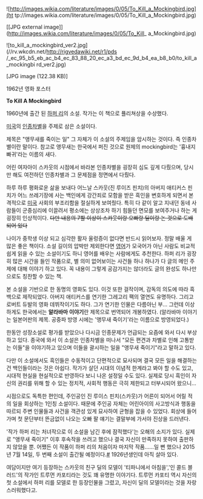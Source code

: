 ![http://images.wikia.com/literature/images/0/05/To_Kill_a_Mockingbird.jpg](ht
tp://images.wikia.com/literature/images/0/05/To_Kill_a_Mockingbird.jpg)

[[JPG external image]](http://images.wikia.com/literature/images/0/05/To_Kill_
a_Mockingbird.jpg)

![to_kill_a_mockingbird_ver2.jpg](//rv.wkcdn.net/http://rigvedawiki.net/r1/pds
/_ec_95_b5_eb_ac_b4_ec_83_88_20_ec_a3_bd_ec_9d_b4_ea_b8_b0/to_kill_a_mockingbi
rd_ver2.jpg)

[JPG image (122.38 KB)]

  
1962년 영화 포스터

**To Kill A Mockingbird**

1960년에 출간 된 [하퍼 리](%ED%95%98%ED%8D%BC%20%EB%A6%AC.md)의 소설. 작가는 이 책으로 퓰리쳐상을
수상했다.

[미국](%EB%AF%B8%EA%B5%AD.md)의
[인종차별](%EC%9D%B8%EC%A2%85%EC%B0%A8%EB%B3%84.md)을 주제로 삼은 소설이다.

제목은 "앵무새를 죽이는 일" 그 자체가 이 소설의 주제임을 암시하는 것이다. 즉 인종차별이란 말이다. 참고로 앵무새는 한국에서 퍼진 것으로
원제의 mockingbird는 '흉내지빠귀'라는 이름의 새다.

어린 여자아이 스카웃의 시점에서 바라본 인종차별을 굉장히 심도 깊게 다뤘으며, 당시만 해도 여전하던 인종차별과 그 문제점을 정면에서 다뤘다.

하루 하루 평화로운 삶을 보내다 어느날 스카웃(진 루이즈 핀치)의 아버지 애티커스 핀치가 어느 쓰레기장에 사는 백인에게 강간죄로 모함을 받은
흑인을 변호하게 되면서 본격적으로 [미국](%EB%AF%B8%EA%B5%AD.md) 사회의 부조리함을 절실하게 보여줬다. 특히 다 같이
알고 지내던 동네 사람들이 군중심리에 이끌려서 평소에는 상상조차 하기 힘들던 면모를 보여주거나 하는 게 굉장히 인상적이다. <del>다만
내용의 7할 이상이 스카웃이랑 오빠랑 딜이랑 논 것으로 도배되어 있다</del>

나이가 중학생 이상 되고 심각한 활자 울렁증이 없다면 반드시 읽어보자. 정말 배울 게 많은 좋은 책이다. 소설 길이의 압박만 제외한다면
[영어](%EC%98%81%EC%96%B4.md)가 모국어가 아닌 사람도 비교적 쉽게 읽을 수 있는 소설이기도 하니 영어를 배우는
사람에게도 추천한다. 하퍼 리가 굉장히 많은 시간을 들인 작품으로, 별 의미 없어보이는 사건들 하나 하나가 다 글의 메인 주제에 대해 이야기
하고 있다. 꼭 내용이 그렇게 공감가지는 않더라도 글의 완성도 하나만으로도 칭찬할 수 있는 책.

본 소설을 기반으로 한 동명의 영화도 있다. 이것 또한 걸작이며, 감독의 의도에 따라 흑백으로 제작되었다. 아버지 애티커스를 연기한 그레고리
팩의 열연도 유명하다. 그리고 로버트 듀발의 영화 데뷔작이기도 하다. 그가 연기한 인물은 다름아닌 부... 그런데 이상하게도 한국에서는
**알라바마 이야기**란 제목으로 번역되어 개봉하였다. (알라바마 이야기는 일본어판의 제목. 공중파 방영 시에는 '앵무새 죽이기'라는
이름으로 방영되었다.)

한동안 성장소설로 평가를 받았으나 다시금 인종문제가 언급되는 요즘에 와서 다시 부상하고 있다. 종국에 와서 이 소설은 인종차별을 떠나서
"모든 편견과 차별로 인해 고통받는 이들"을 이야기하고 있으며 이들을 괄시하는 일을 "앵무새 죽이기"라고 말하고 있다.

다만 이 소설에서도 흑인들은 수동적이고 단편적으로 묘사되며 결국 모든 일을 해결하는 건 백인들이라는 것은 아쉽다. 작가가 살던 시대의 이념적
한계라고 봐야 할 수도 있고, 시대적 현실을 현실적으로 반영하다 보니 나온 설정일 수도 있다. 실제로 당시 흑인이 자신의 권리를 위해 할 수
있는 정치적, 사회적 행동은 극히 제한되고 터부시되어 왔으니...

시점으로도 독특한 편인데, 주인공인 진 루이스 핀치(스카웃)가 어른이 되어서 어릴 적의 일을 회상하는 1인칭 소설이다. 때문에 주인공 자체는
어린아이의 사고방식과 행동을 따르되 주변 인물들과 사건을 객관성 있게 묘사하여 균형을 잡을 수 있었다. 회상에 들어가며 첫 문단부터 뜬금없이
나오는 오빠 팔 얘기는 결말부에 가서야 진상을 드러낸다.

'작가 하퍼 리는 처녀작으로 이 소설을 남긴 후에 잠적했다'는 오해의 소지가 있다. 실제로 "앵무새 죽이기" 이후 후속작을 쓰려고 했으나
결국 자신이 만족하지 못하여 출판하지 않았을 뿐. 어쨌든 이 작품이 하퍼 리의 처음이자 마지막 작품……일 뻔 했으나 2015년 7월 14일,
두 번째 소설이 출간될 예정이다.[#](http://www.bbc.com/news/entertainment-arts-31118355)
1926년생인데 아직 살아 있다.

여담이지만 여기 등장하는 스카웃의 친구 딜의 모델이 '티파니에서 아침을','인 콜드 블러드'의 작가인 트루먼 카포티라는 것도 꽤 유명한
이야기다. 트루먼 카포티 역시 자신의 첫 소설에서 하퍼 리를 모델로 한 등장인물을 그렸고, 자신이 딜의 모델이라는 것을 자랑스러워했다고.

